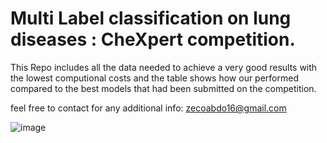 # Multi Label classification on lung diseases : CheXpert competition.

This Repo includes all the data needed to achieve a very good results with the lowest computional costs and the table shows how our performed compared to the best models that had been submitted on the competition.

feel free to  contact for any additional info:
zecoabdo16@gmail.com

![image](https://user-images.githubusercontent.com/88517236/199490376-33617de2-0aab-4909-99f2-04c83e02c7d9.png) 
